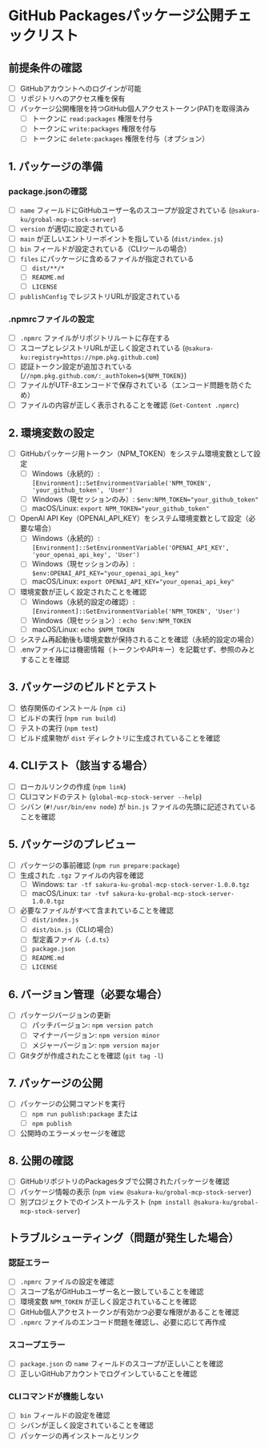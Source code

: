# GitHub Packagesパッケージ公開チェックリスト

## 前提条件の確認

- [ ] GitHubアカウントへのログインが可能
- [ ] リポジトリへのアクセス権を保有
- [ ] パッケージ公開権限を持つGitHub個人アクセストークン(PAT)を取得済み
  - [ ] トークンに `read:packages` 権限を付与
  - [ ] トークンに `write:packages` 権限を付与
  - [ ] トークンに `delete:packages` 権限を付与（オプション）

## 1. パッケージの準備

### package.jsonの確認
- [ ] `name` フィールドにGitHubユーザー名のスコープが設定されている (`@sakura-ku/grobal-mcp-stock-server`)
- [ ] `version` が適切に設定されている
- [ ] `main` が正しいエントリーポイントを指している (`dist/index.js`)
- [ ] `bin` フィールドが設定されている（CLIツールの場合）
- [ ] `files` にパッケージに含めるファイルが指定されている
  - [ ] `dist/**/*`
  - [ ] `README.md`
  - [ ] `LICENSE`
- [ ] `publishConfig` でレジストリURLが設定されている

### .npmrcファイルの設定
- [ ] `.npmrc` ファイルがリポジトリルートに存在する
- [ ] スコープとレジストリURLが正しく設定されている (`@sakura-ku:registry=https://npm.pkg.github.com`)
- [ ] 認証トークン設定が追加されている (`//npm.pkg.github.com/:_authToken=${NPM_TOKEN}`)
- [ ] ファイルがUTF-8エンコードで保存されている（エンコード問題を防ぐため）
- [ ] ファイルの内容が正しく表示されることを確認 (`Get-Content .npmrc`)

## 2. 環境変数の設定

- [ ] GitHubパッケージ用トークン（NPM_TOKEN）をシステム環境変数として設定
  - [ ] Windows（永続的）: `[Environment]::SetEnvironmentVariable('NPM_TOKEN', 'your_github_token', 'User')`
  - [ ] Windows（現セッションのみ）: `$env:NPM_TOKEN="your_github_token"`
  - [ ] macOS/Linux: `export NPM_TOKEN="your_github_token"`
- [ ] OpenAI API Key（OPENAI_API_KEY）をシステム環境変数として設定（必要な場合）
  - [ ] Windows（永続的）: `[Environment]::SetEnvironmentVariable('OPENAI_API_KEY', 'your_openai_api_key', 'User')`
  - [ ] Windows（現セッションのみ）: `$env:OPENAI_API_KEY="your_openai_api_key"`
  - [ ] macOS/Linux: `export OPENAI_API_KEY="your_openai_api_key"`
- [ ] 環境変数が正しく設定されたことを確認
  - [ ] Windows（永続的設定の確認）: `[Environment]::GetEnvironmentVariable('NPM_TOKEN', 'User')`
  - [ ] Windows（現セッション）: `echo $env:NPM_TOKEN`
  - [ ] macOS/Linux: `echo $NPM_TOKEN`
- [ ] システム再起動後も環境変数が保持されることを確認（永続的設定の場合）
- [ ] .envファイルには機密情報（トークンやAPIキー）を記載せず、参照のみとすることを確認

## 3. パッケージのビルドとテスト

- [ ] 依存関係のインストール (`npm ci`)
- [ ] ビルドの実行 (`npm run build`)
- [ ] テストの実行 (`npm test`)
- [ ] ビルド成果物が `dist` ディレクトリに生成されていることを確認

## 4. CLIテスト（該当する場合）

- [ ] ローカルリンクの作成 (`npm link`)
- [ ] CLIコマンドのテスト (`global-mcp-stock-server --help`)
- [ ] シバン (`#!/usr/bin/env node`) が `bin.js` ファイルの先頭に記述されていることを確認

## 5. パッケージのプレビュー

- [ ] パッケージの事前確認 (`npm run prepare:package`)
- [ ] 生成された `.tgz` ファイルの内容を確認
  - [ ] Windows: `tar -tf sakura-ku-grobal-mcp-stock-server-1.0.0.tgz`
  - [ ] macOS/Linux: `tar -tvf sakura-ku-grobal-mcp-stock-server-1.0.0.tgz`
- [ ] 必要なファイルがすべて含まれていることを確認
  - [ ] `dist/index.js`
  - [ ] `dist/bin.js`（CLIの場合）
  - [ ] 型定義ファイル（`.d.ts`）
  - [ ] `package.json`
  - [ ] `README.md`
  - [ ] `LICENSE`

## 6. バージョン管理（必要な場合）

- [ ] パッケージバージョンの更新
  - [ ] パッチバージョン: `npm version patch`
  - [ ] マイナーバージョン: `npm version minor`
  - [ ] メジャーバージョン: `npm version major`
- [ ] Gitタグが作成されたことを確認 (`git tag -l`)

## 7. パッケージの公開

- [ ] パッケージの公開コマンドを実行
  - [ ] `npm run publish:package` または
  - [ ] `npm publish`
- [ ] 公開時のエラーメッセージを確認

## 8. 公開の確認

- [ ] GitHubリポジトリのPackagesタブで公開されたパッケージを確認
- [ ] パッケージ情報の表示 (`npm view @sakura-ku/grobal-mcp-stock-server`)
- [ ] 別プロジェクトでのインストールテスト (`npm install @sakura-ku/grobal-mcp-stock-server`)

## トラブルシューティング（問題が発生した場合）

### 認証エラー
- [ ] `.npmrc` ファイルの設定を確認
- [ ] スコープ名がGitHubユーザー名と一致していることを確認
- [ ] 環境変数 `NPM_TOKEN` が正しく設定されていることを確認
- [ ] GitHub個人アクセストークンが有効かつ必要な権限があることを確認
- [ ] `.npmrc` ファイルのエンコード問題を確認し、必要に応じて再作成

### スコープエラー
- [ ] `package.json` の `name` フィールドのスコープが正しいことを確認
- [ ] 正しいGitHubアカウントでログインしていることを確認

### CLIコマンドが機能しない
- [ ] `bin` フィールドの設定を確認
- [ ] シバンが正しく設定されていることを確認
- [ ] パッケージの再インストールとリンク 